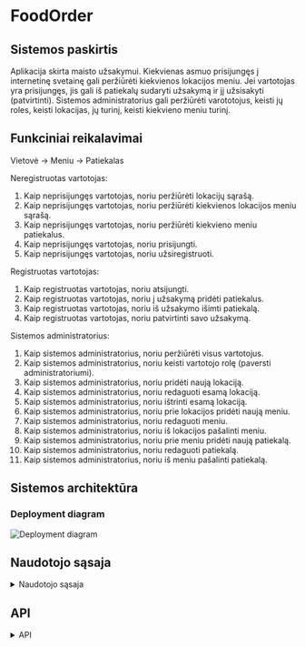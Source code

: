 # FoodOrder

## Sistemos paskirtis

Aplikacija skirta maisto užsakymui. Kiekvienas asmuo prisijungęs į internetinę svetainę gali peržiūrėti kiekvienos lokacijos meniu. Jei vartotojas yra prisijungęs, jis gali iš patiekalų sudaryti užsakymą ir jį užsisakyti (patvirtinti). Sistemos administratorius gali peržiūrėti varototojus, keisti jų roles, keisti lokacijas, jų turinį, keisti kiekvieno meniu turinį.

## Funkciniai reikalavimai

Vietovė -> Meniu -> Patiekalas

Neregistruotas vartotojas:
1.	Kaip neprisijungęs vartotojas, noriu peržiūrėti lokacijų sąrašą.
2.  Kaip neprisijungęs vartotojas, noriu peržiūrėti kiekvienos lokacijos meniu sąrašą.
3.  Kaip neprisijungęs vartotojas, noriu peržiūrėti kiekvieno meniu patiekalus.
4.	Kaip neprisijungęs vartotojas, noriu prisijungti.
5.	Kaip neprisijungęs vartotojas, noriu užsiregistruoti.


Registruotas vartotojas:
1.	Kaip registruotas vartotojas, noriu atsijungti.
2.	Kaip registruotas vartotojas, noriu į užsakymą pridėti patiekalus.
3.  Kaip registruotas vartotojas, noriu iš užsakymo išimti patiekalą.
4.	Kaip registruotas vartotojas, noriu patvirtinti savo užsakymą.


Sistemos administratorius:
1.	Kaip sistemos administratorius, noriu peržiūrėti visus vartotojus.
2.	Kaip sistemos administratorius, noriu keisti vartotojo rolę (paversti administratoriumi).
3.	Kaip sistemos administratorius, noriu pridėti naują lokaciją.
4.	Kaip sistemos administratorius, noriu redaguoti esamą lokaciją.
5.	Kaip sistemos administratorius, noriu ištrinti esamą lokaciją.
6.	Kaip sistemos administratorius, noriu prie lokacijos pridėti naują meniu.
7.	Kaip sistemos administratorius, noriu redaguoti meniu.
8.	Kaip sistemos administratorius, noriu iš lokacijos pašalinti meniu.
9.  Kaip sistemos administratorius, noriu prie meniu pridėti naują patiekalą.
10.  Kaip sistemos administratorius, noriu redaguoti patiekalą.
11.  Kaip sistemos administratorius, noriu iš meniu pašalinti patiekalą.


## Sistemos architektūra

### Deployment diagram

![Deployment diagram](https://i.imgur.com/JeZT04a.png)

## Naudotojo sąsaja

<details>
<summary>Naudotojo sąsaja</summary>

### Pagrindinis puslapis

![Pagrindinis puslapis](https://i.imgur.com/YMQGWBW.png)

### Lokacijų sąrašas

![Lokacijų sąrašas](https://i.imgur.com/1byEXsA.png)

### Lokacijos pridėjimas

![Lokacijos pridėjimas](https://i.imgur.com/8dxMMAE.png)

### Lokacijos redagavimas

![Lokacijos redagavimas](https://i.imgur.com/i9wccPH.png)

### Lokacijos trynimas

![Lokacijos trynimas](https://i.imgur.com/oo6KbfN.png)

### Meniu sąrašas

![Meniu sąrašas](https://i.imgur.com/Tyl76bX.png)

### Meniu pridėjimas

![Meniu pridėjimas](https://i.imgur.com/qnUas22.png)

### Meniu redagavimas

![Meniu redagavimas](https://i.imgur.com/08DucKs.png)

### Meniu trynimas

![Meniu trynimas](https://i.imgur.com/MCFsGAA.png)

### Patiekalų sąrašas

![Patiekalų sąrašas](https://i.imgur.com/pdoMKyk.png)

### Patiekalo pridėjimas

![Patiekalo pridėjimas](https://i.imgur.com/8HrQGeq.png)

### Patiekalo redagavimas

![Patiekalo redagavimas](https://i.imgur.com/eUhO3kA.png)

### Patiekalo trynimas

![Patiekalo trynimas](https://i.imgur.com/nYA38Cc.png)

### Užsakymai

![Užsakymai](https://i.imgur.com/AO8UPlW.png)

### Krepšelis

![Krepšelis](https://i.imgur.com/mjn7bac.png)

### Admin panelė

![DAdmin panelė](https://i.imgur.com/d2f2lNp.png)

### Vartotojų sąrašas

![Vartotojų sąrašas](https://i.imgur.com/brsKdl9.png)

### Vartotojo rolės keitimas

![Vartotojo rolės keitimas](https://i.imgur.com/wsgoybl.png)

</details>

## API

<details>
<summary>API</summary>

## Locations

### Get all locations
| Locations | /locations/ |
|-------------|-------------|
| URL | /locations/ |
| Method | GET |
| Parameters | <!-- --> |
| HTTP responses | 200 - success, 404 - not found |
| Requires authentication | No |

#### Example
Example Request: GET /locations/ 


Example Response: 200 OK

Example Response Body: 
```
[
    {
        "_id": "633f0d09798d5c219b3d1d20",
        "country": "Germany",
        "city": "Frankfurt",
        "address": "Brzzz st. 100",
        "__v": 0
    },
    {
        "_id": "634341e7772aea9d34b42be2",
        "country": "Lithuania",
        "city": "Vilnius",
        "address": "Vilnius st. 39",
        "__v": 0
    },
    {
        "_id": "63434755b7909c7f9b626d3a",
        "country": "USA",
        "city": "Washington, DC",
        "address": "Biggest st. 1",
        "__v": 0
    },
    {
        "_id": "6396088c57fbf7e71d3172d7",
        "country": "Good",
        "city": "Better",
        "address": "Best",
        "__v": 0
    }
]
```

### Add a new location
| Locations | /locations/ |
|-------------|-------------|
| URL | /locations/ |
| Method | POST |
| Parameters | Country (string), City (string), Address (string) |
| HTTP responses | 201 - success, 400 - wrong parameters, 401 - not authorized, 403 - forbidden |
| Requires authentication | Yes, admin |

#### Example
Example Request: POST /locations/ 

Example Request Headers: 
```
Bearer Token: eyJhbGciOiJIUzI1NiIsInR5cCI6IkpXVCJ9.eyJlbWFpbCI6ImFkbWluQGdtYWlsLmNvbSIsInVzZXJuYW1lIjoiYWRtaW4iLCJyb2xlIjoiQWRtaW4iLCJpYXQiOjE2NzA3OTQyMjcsImV4cCI6MTY3MDc5NDgyN30.x5k604ShaaU1ODtH0OTQ7y3mB41HZX_pXC0L5RObTjw
```

Example Request Body:
```
{
    "country": "Lithuania",
    "city": "Vilnius",
    "address": "Vilnius st. 39"
}
```

Example Response: 201 Created

Example Response Body: 
```
{
    "country": "Lithuania",
    "city": "Vilnius",
    "address": "Vilnius st. 39",
    "_id": "63964c1b8b991399cd75db76",
    "__v": 0
}
```

### Get a location
| Locations | /locations/{locationId} |
|-------------|-------------|
| URL | /locations/{locationId} |
| Method | GET |
| Parameters | <!-- --> |
| HTTP responses | 200 - success, 404 - not found |
| Requires authentication | No |

#### Example
Example Request: GET /locations/63964c1b8b991399cd75db76


Example Response: 200 OK

Example Response Body: 
```
{
    "_id": "63964c1b8b991399cd75db76",
    "country": "Lithuania",
    "city": "Vilnius",
    "address": "Vilnius st. 39",
    "__v": 0
}
```

### Delete a location
| Locations | /locations/{locationId} |
|-------------|-------------|
| URL | /locations/{locationId} |
| Method | DELETE |
| Parameters | <!-- --> |
| HTTP responses | 200 - success, 404 - not found, 401 - not authorized, 403 - forbidden |
| Requires authentication | Yes, admin |

#### Example
Example Request: DELETE /locations/63964c1b8b991399cd75db76

Example Request Headers: 
```
Bearer Token: eyJhbGciOiJIUzI1NiIsInR5cCI6IkpXVCJ9.eyJlbWFpbCI6ImFkbWluQGdtYWlsLmNvbSIsInVzZXJuYW1lIjoiYWRtaW4iLCJyb2xlIjoiQWRtaW4iLCJpYXQiOjE2NzA3OTQyMjcsImV4cCI6MTY3MDc5NDgyN30.x5k604ShaaU1ODtH0OTQ7y3mB41HZX_pXC0L5RObTjw
```


Example Response: 200 OK

Example Response Body: 
```
{
    "acknowledged": true,
    "deletedCount": 1
}
```

### Update a location
| Locations | /locations/{locationId} |
|-------------|-------------|
| URL | /locations/{locationId} |
| Method | PATCH |
| Parameters | Country (string), City (string), Address (string) |
| HTTP responses | 200 - success, 400 - wrong parameters, 401 - not authorized, 403 - forbidden, 404 - not found |
| Requires authentication | Yes, admin |

#### Example
Example Request: PATCH /locations/63964c1b8b991399cd75db76

Example Request Headers: 
```
Bearer Token: eyJhbGciOiJIUzI1NiIsInR5cCI6IkpXVCJ9.eyJlbWFpbCI6ImFkbWluQGdtYWlsLmNvbSIsInVzZXJuYW1lIjoiYWRtaW4iLCJyb2xlIjoiQWRtaW4iLCJpYXQiOjE2NzA3OTQyMjcsImV4cCI6MTY3MDc5NDgyN30.x5k604ShaaU1ODtH0OTQ7y3mB41HZX_pXC0L5RObTjw
```

Example Request Body:
```
{
    "country": "Lithuania",
    "city": "Vilnius",
    "address": "Vilnius st. 39"
}
```

Example Response: 200 OK

Example Response Body: 
```
{
    "country": "Lithuania",
    "city": "Vilnius",
    "address": "Vilnius st. 39",
    "_id": "63964c1b8b991399cd75db76",
    "__v": 0
}
```

## Menus

### Get all menus of a certain location
| Menus | /locations/{locationId}/menus/ |
|-------------|-------------|
| URL | /locations/{locationId}/menus/ |
| Method | GET |
| Parameters | <!-- --> |
| HTTP responses | 200 - success, 404 - not found |
| Requires authentication | No |

#### Example
Example Request: GET /locations/633f0d09798d5c219b3d1d20/menus


Example Response: 200 OK

Example Response Body: 
```
[
    {
        "_id": "634344dd3f4278ff0e6a1394",
        "name": "Sushi",
        "description": "Most japanese thing you've ever tasted!",
        "creationDate": "2022-10-09T22:02:05.325Z",
        "lastUpdateDate": "2022-12-11T01:19:48.612Z",
        "location": "633f0d09798d5c219b3d1d20",
        "__v": 0,
        "image": "https://media.istockphoto.com/id/1053854126/photo/all-you-can-eat-sushi.jpg?s=170667a&w=0&k=20&c=5yy6ncoY2JjqBtIQszD8fFHyV0PYkBtJYPTCIfRpvVA="
    },
    {
        "_id": "6343453d3f4278ff0e6a1396",
        "name": "Traditional food",
        "description": "Stick to the tradition!",
        "creationDate": "2022-10-09T22:03:41.544Z",
        "lastUpdateDate": "2022-12-11T00:13:43.511Z",
        "location": "633f0d09798d5c219b3d1d20",
        "__v": 0,
        "image": "https://www.chefspencil.com/wp-content/uploads/All-Aspects-of-German-Cuisine.jpg"
    },
    {
        "_id": "6391f4f638348b4f8be9fdf6",
        "name": "asd",
        "description": "sdsdsdsd",
        "creationDate": "2022-12-08T14:30:14.672Z",
        "lastUpdateDate": "2022-12-08T14:30:19.031Z",
        "location": "633f0d09798d5c219b3d1d20",
        "__v": 0
    }
]
```

### Add a new menu to a location
| Menus | /locations/{locationId}/menus/ |
|-------------|-------------|
| URL | /locations/{locationId}/menus/ |
| Method | POST |
| Parameters | Name (string), Image (string), Description (string) |
| HTTP responses | 201 - success, 400 - wrong parameters, 401 - not authorized, 403 - forbidden |
| Requires authentication | Yes, admin |

#### Example
Example Request: POST /locations/633f0d09798d5c219b3d1d20/menus

Example Request Headers: 
```
Bearer Token: eyJhbGciOiJIUzI1NiIsInR5cCI6IkpXVCJ9.eyJlbWFpbCI6ImFkbWluQGdtYWlsLmNvbSIsInVzZXJuYW1lIjoiYWRtaW4iLCJyb2xlIjoiQWRtaW4iLCJpYXQiOjE2NzA3OTQyMjcsImV4cCI6MTY3MDc5NDgyN30.x5k604ShaaU1ODtH0OTQ7y3mB41HZX_pXC0L5RObTjw
```

Example Request Body:
```
{
    "name": "Traditional food",
    "image": "https://i.imgur.com/JeZT04a.png",
    "description": "Stick to the tradition!"
}
```

Example Response: 201 Created

Example Response Body: 
```
{
    "name": "Traditional food",
    "image": "https://i.imgur.com/JeZT04a.png",
    "description": "Stick to the tradition!",
    "creationDate": "2022-12-11T21:40:25.747Z",
    "lastUpdateDate": "2022-12-11T21:40:25.747Z",
    "location": "633f0d09798d5c219b3d1d20",
    "_id": "63964e49a2d927f3f270eed2",
    "__v": 0
}
```

### Get a single menu of a certain location
| Menus | /locations/{locationId}/menus/{menuId} |
|-------------|-------------|
| URL | /locations/{locationId}/menus/{menuId} |
| Method | GET |
| Parameters | <!-- --> |
| HTTP responses | 200 - success, 404 - not found |
| Requires authentication | No |

#### Example
Example Request: GET /locations/633f0d09798d5c219b3d1d20/menus/63964e49a2d927f3f270eed2


Example Response: 200 OK

Example Response Body: 
```
{
    "_id": "63964e49a2d927f3f270eed2",
    "name": "Traditional food",
    "image": "https://i.imgur.com/JeZT04a.png",
    "description": "Stick to the tradition!",
    "creationDate": "2022-12-11T21:40:25.747Z",
    "lastUpdateDate": "2022-12-11T21:40:25.747Z",
    "location": "633f0d09798d5c219b3d1d20",
    "__v": 0
}
```

### Delete a menu of a certain location
| Menus | /locations/{locationId}/menus/{menuId} |
|-------------|-------------|
| URL | /locations/{locationId}/menus/{menuId} |
| Method | DELETE |
| Parameters | <!-- --> |
| HTTP responses | 200 - success, 401 - not authorized, 403 - forbidden, 404 - not found |
| Requires authentication | Yes, admin |

#### Example
Example Request: DELETE /locations/633f0d09798d5c219b3d1d20/menus/63964e49a2d927f3f270eed2

Example Request Headers: 
```
Bearer Token: eyJhbGciOiJIUzI1NiIsInR5cCI6IkpXVCJ9.eyJlbWFpbCI6ImFkbWluQGdtYWlsLmNvbSIsInVzZXJuYW1lIjoiYWRtaW4iLCJyb2xlIjoiQWRtaW4iLCJpYXQiOjE2NzA3OTQyMjcsImV4cCI6MTY3MDc5NDgyN30.x5k604ShaaU1ODtH0OTQ7y3mB41HZX_pXC0L5RObTjw
```


Example Response: 200 OK

Example Response Body: 
```
{
    "acknowledged": true,
    "deletedCount": 1
}
```

### Update a menu of a certain location
| Menus | /locations/{locationId}/menus/{menuId} |
|-------------|-------------|
| URL | /locations/{locationId}/menus/{menuId} |
| Method | PATCH |
| Parameters | Name (string), Image (string), Description (string) |
| HTTP responses | 200 - success, 400 - wrong parameters, 401 - not authorized, 403 - forbidden, 404 - not found |
| Requires authentication | Yes, admin |

#### Example
Example Request: PATCH /locations/633f0d09798d5c219b3d1d20/menus/63964e49a2d927f3f270eed2

Example Request Headers: 
```
Bearer Token: eyJhbGciOiJIUzI1NiIsInR5cCI6IkpXVCJ9.eyJlbWFpbCI6ImFkbWluQGdtYWlsLmNvbSIsInVzZXJuYW1lIjoiYWRtaW4iLCJyb2xlIjoiQWRtaW4iLCJpYXQiOjE2NzA3OTQyMjcsImV4cCI6MTY3MDc5NDgyN30.x5k604ShaaU1ODtH0OTQ7y3mB41HZX_pXC0L5RObTjw
```

Example Request Body:
```
{
    "name": "Traditional food",
    "image": "https://i.imgur.com/JeZT04a.png",
    "description": "Stick to the tradition!"
}
```

Example Response: 200 OK

Example Response Body: 
```
{
    "name": "Traditional food",
    "image": "https://i.imgur.com/JeZT04a.png",
    "description": "Stick to the tradition!",
    "creationDate": "2022-12-11T21:40:25.747Z",
    "lastUpdateDate": "2022-12-11T21:40:25.747Z",
    "location": "633f0d09798d5c219b3d1d20",
    "_id": "63964e49a2d927f3f270eed2",
    "__v": 0
}
```

## Dishes

### Get all dishes of a certain menu of a certain location
| Dishes | /locations/{locationId}/menus/{menuId}/dishes |
|-------------|-------------|
| URL | /locations/{locationId}/menus/{menuId}/dishes |
| Method | GET |
| Parameters | <!-- --> |
| HTTP responses | 200 - success, 404 - not found |
| Requires authentication | No |

#### Example
Example Request: GET /locations/633f0d09798d5c219b3d1d20/menus/634344dd3f4278ff0e6a1394/dishes


Example Response: 200 OK

Example Response Body: 
```
[
    {
        "_id": "634347a9b7909c7f9b626d43",
        "name": "Sushi 1",
        "description": "Some fish and some rice",
        "price": {
            "$numberDecimal": "3.11"
        },
        "menu": "634344dd3f4278ff0e6a1394",
        "__v": 0,
        "image": "https://media.healthyfood.com/wp-content/uploads/2017/03/Sushi_in_10_steps.jpg"
    },
    {
        "_id": "634347b5b7909c7f9b626d45",
        "name": "Sushi 2",
        "description": "Cucumber and rice",
        "price": {
            "$numberDecimal": "2.09"
        },
        "menu": "634344dd3f4278ff0e6a1394",
        "__v": 0,
        "image": "https://www.mashed.com/img/gallery/easy-cucumber-roll-recipe/l-intro-1634129609.jpg"
    }
]
```

### Add a dish to a certain menu of a certain location
| Dishes | /locations/{locationId}/menus/{menuId}/dishes |
|-------------|-------------|
| URL | /locations/{locationId}/menus/{menuId}/dishes |
| Method | POST |
| Parameters | Name (string), Image (string), Description (string), Price (string) |
| HTTP responses | 200 - success, 400 - wrong arguments, 401 - not authorized, 403 - forbidden |
| Requires authentication | Yes, admin |

#### Example
Example Request: POST /locations/633f0d09798d5c219b3d1d20/menus/634344dd3f4278ff0e6a1394/dishes

Example Request Headers: 
```
Bearer Token: eyJhbGciOiJIUzI1NiIsInR5cCI6IkpXVCJ9.eyJlbWFpbCI6ImFkbWluQGdtYWlsLmNvbSIsInVzZXJuYW1lIjoiYWRtaW4iLCJyb2xlIjoiQWRtaW4iLCJpYXQiOjE2NzA3OTQyMjcsImV4cCI6MTY3MDc5NDgyN30.x5k604ShaaU1ODtH0OTQ7y3mB41HZX_pXC0L5RObTjw
```

Example Request Body:
```
{
    "name": "Chicken",
    "image": "https://i.imgur.com/JeZT04a.png",
    "description": "Very tasty chicken",
    "price": 3.09
}
```

Example Response: 201 Created

Example Response Body: 
```
{
    "name": "Chicken",
    "image": "https://i.imgur.com/JeZT04a.png",
    "description": "Very tasty chicken",
    "price": {
        "$numberDecimal": "3.09"
    },
    "menu": "634344dd3f4278ff0e6a1394",
    "_id": "639650d753c381f5ed3def2f",
    "__v": 0
}
```

### Get a dish from a certain menu of a certain location
| Dishes | /locations/{locationId}/menus/{menuId}/dishes/{dishId} |
|-------------|-------------|
| URL | /locations/{locationId}/menus/{menuId}/dishes/{dishId} |
| Method | GET |
| Parameters | <!-- --> |
| HTTP responses | 200 - success, 404 - not found |
| Requires authentication | No |

#### Example
Example Request: GET /locations/633f0d09798d5c219b3d1d20/menus/63964e49a2d927f3f270eed2/dishes/639650d753c381f5ed3def2f


Example Response: 200 OK

Example Response Body: 
```
{
    "_id": "639650d753c381f5ed3def2f",
    "name": "Chicken",
    "image": "https://i.imgur.com/JeZT04a.png",
    "description": "Very tasty chicken",
    "price": {
        "$numberDecimal": "3.09"
    },
    "menu": "634344dd3f4278ff0e6a1394",
    "__v": 0
}
```

### Delete a dish from a certain menu of a certain location
| Dishes | /locations/{locationId}/menus/{menuId}/dishes/{dishId} |
|-------------|-------------|
| URL | /locations/{locationId}/menus/{menuId}/dishes/{dishId} |
| Method | DELETE |
| Parameters | <!-- --> |
| HTTP responses | 200 - success, 401 - not authorized, 403 - forbidden, 404 - not found |
| Requires authentication | Yes, admin |

#### Example
Example Request: DELETE /locations/633f0d09798d5c219b3d1d20/menus/63964e49a2d927f3f270eed2/dishes/639650d753c381f5ed3def2f

Example Request Headers: 
```
Bearer Token: eyJhbGciOiJIUzI1NiIsInR5cCI6IkpXVCJ9.eyJlbWFpbCI6ImFkbWluQGdtYWlsLmNvbSIsInVzZXJuYW1lIjoiYWRtaW4iLCJyb2xlIjoiQWRtaW4iLCJpYXQiOjE2NzA3OTQyMjcsImV4cCI6MTY3MDc5NDgyN30.x5k604ShaaU1ODtH0OTQ7y3mB41HZX_pXC0L5RObTjw
```


Example Response: 200 OK

Example Response Body: 
```
{
    "acknowledged": true,
    "deletedCount": 1
}
```

### Update a dish of a certain menu of a certain location
| Dishes | /locations/{locationId}/menus/{menuId}/dishes/{dishId} |
|-------------|-------------|
| URL | /locations/{locationId}/menus/{menuId}/dishes/{dishId} |
| Method | PATCH |
| Parameters | Name (string), Image (string), Description (string), Price (string) |
| HTTP responses | 200 - success, 401 - not authorized, 403 - forbidden, 404 - not found |
| Requires authentication | Yes, admin |

#### Example
Example Request: PATCH /locations/633f0d09798d5c219b3d1d20/menus/63964e49a2d927f3f270eed2/dishes/639650d753c381f5ed3def2f

Example Request Headers: 
```
Bearer Token: eyJhbGciOiJIUzI1NiIsInR5cCI6IkpXVCJ9.eyJlbWFpbCI6ImFkbWluQGdtYWlsLmNvbSIsInVzZXJuYW1lIjoiYWRtaW4iLCJyb2xlIjoiQWRtaW4iLCJpYXQiOjE2NzA3OTQyMjcsImV4cCI6MTY3MDc5NDgyN30.x5k604ShaaU1ODtH0OTQ7y3mB41HZX_pXC0L5RObTjw
```

Example Request Body:
```
{
    "name": "Chicken",
    "image": "https://i.imgur.com/JeZT04a.png",
    "description": "Very tasty chicken",
    "price": 3.09
}
```

Example Response: 200 OK

Example Response Body: 
```
{
    "_id": "639650d753c381f5ed3def2f",
    "name": "Chicken",
    "image": "https://i.imgur.com/JeZT04a.png",
    "description": "Very tasty chicken",
    "price": {
        "$numberDecimal": "3.09"
    },
    "menu": "634344dd3f4278ff0e6a1394",
    "__v": 0
}
```

## Orders

### Get all orders of a user
| Orders | /users/:userId/orders |
|-------------|-------------|
| URL | /users/:userId/orders |
| Method | GET |
| Parameters | <!-- --> |
| HTTP responses | 200 - success, 401 - not authorized, 403 - forbidden, 404 - not found |
| Requires authentication | Yes, same user whose order it is |

#### Example
Example Request: GET /users/6362c5992336780314bc384a/orders/


Example Response: 200 OK

Example Response Body: 
```
[
    {
        "_id": "63717c2829f112e502e8875c",
        "user": {
            "_id": "6362c5992336780314bc384a",
            "email": "admin@gmail.com",
            "username": "admin",
            "password": "$2b$10$kRq.rE9IfROwqusl0OALPuBNiM.AKT.LDi.sZuKE/5yHISU4hqUEm",
            "joinDate": "2022-11-02T19:31:37.001Z",
            "lastJoinDate": "2022-12-11T21:54:18.179Z",
            "role": "Admin",
            "__v": 0
        },
        "dishes": [
            {
                "_id": "634347a9b7909c7f9b626d43",
                "name": "Sushi 1",
                "description": "Some fish and some rice",
                "price": {
                    "$numberDecimal": "3.11"
                },
                "menu": "634344dd3f4278ff0e6a1394",
                "__v": 0,
                "image": "https://media.healthyfood.com/wp-content/uploads/2017/03/Sushi_in_10_steps.jpg"
            },
            {
                "_id": "634347b5b7909c7f9b626d45",
                "name": "Sushi 2",
                "description": "Cucumber and rice",
                "price": {
                    "$numberDecimal": "2.09"
                },
                "menu": "634344dd3f4278ff0e6a1394",
                "__v": 0,
                "image": "https://www.mashed.com/img/gallery/easy-cucumber-roll-recipe/l-intro-1634129609.jpg"
            }
        ],
        "paid": false,
        "completed": false,
        "__v": 0
    },
    {
        "_id": "63717d9fbcf436b9c16dcfec",
        "user": {
            "_id": "6362c5992336780314bc384a",
            "email": "admin@gmail.com",
            "username": "admin",
            "password": "$2b$10$kRq.rE9IfROwqusl0OALPuBNiM.AKT.LDi.sZuKE/5yHISU4hqUEm",
            "joinDate": "2022-11-02T19:31:37.001Z",
            "lastJoinDate": "2022-12-11T21:54:18.179Z",
            "role": "Admin",
            "__v": 0
        },
        "dishes": [
            {
                "_id": "634347a9b7909c7f9b626d43",
                "name": "Sushi 1",
                "description": "Some fish and some rice",
                "price": {
                    "$numberDecimal": "3.11"
                },
                "menu": "634344dd3f4278ff0e6a1394",
                "__v": 0,
                "image": "https://media.healthyfood.com/wp-content/uploads/2017/03/Sushi_in_10_steps.jpg"
            },
            {
                "_id": "634347b5b7909c7f9b626d45",
                "name": "Sushi 2",
                "description": "Cucumber and rice",
                "price": {
                    "$numberDecimal": "2.09"
                },
                "menu": "634344dd3f4278ff0e6a1394",
                "__v": 0,
                "image": "https://www.mashed.com/img/gallery/easy-cucumber-roll-recipe/l-intro-1634129609.jpg"
            }
        ],
        "paid": false,
        "completed": false,
        "__v": 0
    }
]
```

### Add a new order for a user
| Orders | /users/:userId/orders |
|-------------|-------------|
| URL | /users/:userId/orders |
| Method | POST |
| Parameters | Dishes (Array of Dish), Paid (Boolean), Completed (Boolean) |
| HTTP responses | 201 - success, 400 - wrong parameters, 401 - not authorized, 403 - forbidden |
| Requires authentication | Yes, same user whose order it is |

#### Example
Example Request: POST /users/6362c5992336780314bc384a/orders/

Example Request Headers: 
```
Bearer Token: eyJhbGciOiJIUzI1NiIsInR5cCI6IkpXVCJ9.eyJlbWFpbCI6ImFkbWluQGdtYWlsLmNvbSIsInVzZXJuYW1lIjoiYWRtaW4iLCJyb2xlIjoiQWRtaW4iLCJpYXQiOjE2NzA3OTQyMjcsImV4cCI6MTY3MDc5NDgyN30.x5k604ShaaU1ODtH0OTQ7y3mB41HZX_pXC0L5RObTjw
```

Example Request Body:
```
{
    "dishes": ["634347a9b7909c7f9b626d43", "634347b5b7909c7f9b626d45"],
    "paid": false,
    "completed": true
}
```

Example Response: 201 Created

Example Response Body: 
```
{
    "user": "6362c5992336780314bc384a",
    "dishes": [
        "634347a9b7909c7f9b626d43",
        "634347b5b7909c7f9b626d45"
    ],
    "paid": false,
    "completed": false,
    "_id": "6396520653c381f5ed3def46",
    "__v": 0
}
```

### Get an order of a user
| Orders | /users/:userId/orders/{orderId} |
|-------------|-------------|
| URL | /users/:userId/orders/{orderId}} |
| Method | GET |
| Parameters | <!-- --> |
| HTTP responses | 200 - success, 401 - not authorized, 403 - forbidden |
| Requires authentication | Yes, same user whose order it is |

#### Example
Example Request: GET /users/6362c5992336780314bc384a/orders/6396520653c381f5ed3def46

Example Request Headers: 
```
Bearer Token: eyJhbGciOiJIUzI1NiIsInR5cCI6IkpXVCJ9.eyJlbWFpbCI6ImFkbWluQGdtYWlsLmNvbSIsInVzZXJuYW1lIjoiYWRtaW4iLCJyb2xlIjoiQWRtaW4iLCJpYXQiOjE2NzA3OTQyMjcsImV4cCI6MTY3MDc5NDgyN30.x5k604ShaaU1ODtH0OTQ7y3mB41HZX_pXC0L5RObTjw
```

Example Response: 200 OK

Example Response Body: 
```
{
    "_id": "639650d753c381f5ed3def2f",
    "name": "Chicken",
    "image": "https://i.imgur.com/JeZT04a.png",
    "description": "Very tasty chicken",
    "price": {
        "$numberDecimal": "3.09"
    },
    "menu": "634344dd3f4278ff0e6a1394",
    "__v": 0
}
```

### Delete an order of a user
| Orders | /users/:userId/orders/{orderId} |
|-------------|-------------|
| URL | /users/:userId/orders/{orderId} |
| Method | DELETE |
| Parameters | <!-- --> |
| HTTP responses | 200 - success, 401 - not authorized, 403 - forbidden |
| Requires authentication | Yes, same user whose order it is |

#### Example
Example Request: DELETE /users/6362c5992336780314bc384a/orders/6396520653c381f5ed3def46

Example Request Headers: 
```
Bearer Token: eyJhbGciOiJIUzI1NiIsInR5cCI6IkpXVCJ9.eyJlbWFpbCI6ImFkbWluQGdtYWlsLmNvbSIsInVzZXJuYW1lIjoiYWRtaW4iLCJyb2xlIjoiQWRtaW4iLCJpYXQiOjE2NzA3OTQyMjcsImV4cCI6MTY3MDc5NDgyN30.x5k604ShaaU1ODtH0OTQ7y3mB41HZX_pXC0L5RObTjw
```


Example Response: 200 OK

Example Response Body: 
```
{
    "acknowledged": true,
    "deletedCount": 1
}
```

### Update an order of a user
| Orders | /users/:userId/orders/{orderId} |
|-------------|-------------|
| URL | /users/:userId/orders/{orderId} |
| Method | PATCH |
| Parameters | Dishes (Array of Dish), Paid (Boolean), Completed (Boolean) |
| HTTP responses | 200 - success, 400 - wrong parameters, 401 - not authorized, 403 - forbidden |
| Requires authentication | Yes, same user whose order it is |

#### Example
Example Request: PATCH /users/6362c5992336780314bc384a/orders/6396520653c381f5ed3def46

Example Request Headers: 
```
Bearer Token: eyJhbGciOiJIUzI1NiIsInR5cCI6IkpXVCJ9.eyJlbWFpbCI6ImFkbWluQGdtYWlsLmNvbSIsInVzZXJuYW1lIjoiYWRtaW4iLCJyb2xlIjoiQWRtaW4iLCJpYXQiOjE2NzA3OTQyMjcsImV4cCI6MTY3MDc5NDgyN30.x5k604ShaaU1ODtH0OTQ7y3mB41HZX_pXC0L5RObTjw
```

Example Request Body:
```
{
    "dishes": ["634347a9b7909c7f9b626d43", "634347b5b7909c7f9b626d45"],
    "paid": false,
    "completed": true
}
```

Example Response: 200 OK

Example Response Body: 
```
{
    "user": "6362c5992336780314bc384a",
    "dishes": [
        "634347a9b7909c7f9b626d43",
        "634347b5b7909c7f9b626d45"
    ],
    "paid": false,
    "completed": false,
    "_id": "6396520653c381f5ed3def46",
    "__v": 0
}
```

## Users

### Get all users
| Users | /users/ |
|-------------|-------------|
| URL | /users/ |
| Method | GET |
| Parameters | <!-- --> |
| HTTP responses | 200 - success, 401 - not authorized, 403 - forbidden, 404 - not found |
| Requires authentication | Yes, admin |

#### Example
Example Request: GET /users/


Example Response: 200 OK

Example Response Body: 
```
[
    {
        "_id": "6362b9f231cd11f1aec6d9c2",
        "email": "user@gmail.com",
        "username": "user",
        "joinDate": "2022-11-02T18:41:54.869Z",
        "lastJoinDate": "2022-12-11T21:30:23.323Z",
        "role": "User",
        "__v": 0
    },
    {
        "_id": "6362c5992336780314bc384a",
        "email": "admin@gmail.com",
        "username": "admin",
        "joinDate": "2022-11-02T19:31:37.001Z",
        "lastJoinDate": "2022-12-11T22:16:00.943Z",
        "role": "Admin",
        "__v": 0
    },
    {
        "_id": "6390a72ce8510a833d6d9292",
        "email": "newtest@gmail.com",
        "username": "newtest",
        "joinDate": "2022-12-07T14:46:04.161Z",
        "lastJoinDate": "2022-12-07T14:46:04.161Z",
        "role": "User",
        "__v": 0
    }
]
```

### Register
| Users | /users/ |
|-------------|-------------|
| URL | /users/ |
| Method | POST |
| Parameters | Email (string), Username (string), Password (string) |
| HTTP responses | 201 - success, 400 - wrong parameters |
| Requires authentication | No |

#### Example
Example Request: POST /users/

Example Request Body:
```
{
    "email": "newtest1@gmail.com",
    "username": "newtest1",
    "password": "asdasd"
}
```

Example Response: 201 Created

Example Response Body: 
```
{
    "message": "User created successfully",
    "accessToken": "eyJhbGciOiJIUzI1NiIsInR5cCI6IkpXVCJ9.eyJlbWFpbCI6Im5ld3Rlc3QxQGdtYWlsLmNvbSIsInVzZXJuYW1lIjoibmV3dGVzdDEiLCJyb2xlIjoiVXNlciIsImlhdCI6MTY3MDc5NzA0MywiZXhwIjoxNjcwNzk3NjQzfQ.d7zC4pNCAauOkVrk2g_xdP50YOWj9vtrC0mM6Rlthb8",
    "refreshToken": "eyJhbGciOiJIUzI1NiIsInR5cCI6IkpXVCJ9.eyJlbWFpbCI6Im5ld3Rlc3QxQGdtYWlsLmNvbSIsInVzZXJuYW1lIjoibmV3dGVzdDEiLCJyb2xlIjoiVXNlciIsImlhdCI6MTY3MDc5NzA0M30.9-fQwPNIHRKOdf2ABKSpCXFwBUJ96nV4AdWOpRUJk2Q"
}
```

### Update user role
| Users | /users/{userId}/roles |
|-------------|-------------|
| URL | /users/{userId}/roles |
| Method | PATCH |
| Parameters | Role (string (User or Admin)) |
| HTTP responses | 200 - success, 400 - wrong parameters, 401 - not authorized, 403 - forbidden, 404 - not found |
| Requires authentication | Yes, admin |

#### Example
Example Request: PATCH /users/6362c5992336780314bc384a/roles/

Example Request Headers: 
```
Bearer Token: eyJhbGciOiJIUzI1NiIsInR5cCI6IkpXVCJ9.eyJlbWFpbCI6ImFkbWluQGdtYWlsLmNvbSIsInVzZXJuYW1lIjoiYWRtaW4iLCJyb2xlIjoiQWRtaW4iLCJpYXQiOjE2NzA3OTQyMjcsImV4cCI6MTY3MDc5NDgyN30.x5k604ShaaU1ODtH0OTQ7y3mB41HZX_pXC0L5RObTjw
```

Example Request Body:
```
{
    "role": "Admin,
}
```

Example Response: 200 OK

Example Response Body: 
```
{
    "email": "admin@gmail.com",
    "joinDate": "2022-11-02T19:31:37.001Z",
    "lastJoinDate": "2022-12-11T22:16:00.943Z",
    "role": "Admin",
    "username": "admin"
}
```

## Tokens

### Login
| Tokens | /tokens/ |
|-------------|-------------|
| URL | /tokens/ |
| Method | POST |
| Parameters | Email (string), Password (string) |
| HTTP responses | 201 - success, 400 - wrong parameters, 404 - not found |
| Requires authentication | No |

#### Example
Example Request: POST /tokens/

Example Request Body:
```
{
    "email": "admin@gmail.com",
    "password": "asdasd"
}
```

Example Response: 201 Created

Example Response Body: 
```
{
    "message": "Logged in successfully",
    "accessToken": "eyJhbGciOiJIUzI1NiIsInR5cCI6IkpXVCJ9.eyJlbWFpbCI6ImFkbWluQGdtYWlsLmNvbSIsInVzZXJuYW1lIjoiYWRtaW4iLCJyb2xlIjoiQWRtaW4iLCJpYXQiOjE2NzA3OTc2MTIsImV4cCI6MTY3MDc5ODIxMn0.K5qfZ-YepEOlbeF0C1VMdUOhm2I2ZtSPADfG8H4U728",
    "refreshToken": "eyJhbGciOiJIUzI1NiIsInR5cCI6IkpXVCJ9.eyJlbWFpbCI6ImFkbWluQGdtYWlsLmNvbSIsInVzZXJuYW1lIjoiYWRtaW4iLCJyb2xlIjoiQWRtaW4iLCJpYXQiOjE2NzA3OTc2MTJ9.-Gk1IWV-e47aiZVXSKjXQKJjUBFdN9KWUoJMiV1zlpU"
}
```

### Refresh token
| Tokens | /tokens/ |
|-------------|-------------|
| URL | /tokens/ |
| Method | PUT |
| Parameters | Token (String) |
| HTTP responses | 201 - success, 400 - wrong parameters, 401 - not authorized, 403 - forbidden, 404 - not found |
| Requires authentication | Yes, any user |

#### Example
Example Request: PUT /tokens/

Example Request Headers: 
```
Bearer Token: eyJhbGciOiJIUzI1NiIsInR5cCI6IkpXVCJ9.eyJlbWFpbCI6ImFkbWluQGdtYWlsLmNvbSIsInVzZXJuYW1lIjoiYWRtaW4iLCJyb2xlIjoiQWRtaW4iLCJpYXQiOjE2NzA3OTQyMjcsImV4cCI6MTY3MDc5NDgyN30.x5k604ShaaU1ODtH0OTQ7y3mB41HZX_pXC0L5RObTjw
```

Example Request Body:
```
{
    "token": "eyJhbGciOiJIUzI1NiIsInR5cCI6IkpXVCJ9.eyJlbWFpbCI6ImFkbWluQGdtYWlsLmNvbSIsInVzZXJuYW1lIjoiYWRtaW4iLCJyb2xlIjoiQWRtaW4iLCJpYXQiOjE2NzA3OTc2MTJ9.-Gk1IWV-e47aiZVXSKjXQKJjUBFdN9KWUoJMiV1zlpU"
}
```

Example Response: 201 Created

Example Response Body: 
```
{
    "accessToken": "eyJhbGciOiJIUzI1NiIsInR5cCI6IkpXVCJ9.eyJlbWFpbCI6ImFkbWluQGdtYWlsLmNvbSIsInVzZXJuYW1lIjoiYWRtaW4iLCJyb2xlIjoiQWRtaW4iLCJpYXQiOjE2NzA3OTc3MDgsImV4cCI6MTY3MDc5ODMwOH0.VG-e-rKcuooBUeQIsaBWoi0fmrZMbr5Pb7ldrp5Phis"
}
```

### Logout
| Tokens | /tokens/{token}/users/{userId} |
|-------------|-------------|
| URL | /tokens/{token}/users/{userId} |
| Method | DELETE |
| Parameters | <!-- --> |
| HTTP responses | 200 - success, 404 - not found |
| Requires authentication | Yes, any user |

#### Example
Example Request: DELETE /tokens/eyJhbGciOiJIUzI1NiIsInR5cCI6IkpXVCJ9.eyJlbWFpbCI6InVzZXJAZ21haWwuY29tIiwidXNlcm5hbWUiOiJ1c2VyIiwicm9sZSI6IkFkbWluIiwiaWF0IjoxNjY3NDE3MzIxfQ.d4-STUFqPnLctJsA7qovMGuby1-rsOj6-TAOU5XnOvU/users/6362c5992336780314bc384a

Example Request Headers: 
```
Bearer Token: eyJhbGciOiJIUzI1NiIsInR5cCI6IkpXVCJ9.eyJlbWFpbCI6ImFkbWluQGdtYWlsLmNvbSIsInVzZXJuYW1lIjoiYWRtaW4iLCJyb2xlIjoiQWRtaW4iLCJpYXQiOjE2NzA3OTQyMjcsImV4cCI6MTY3MDc5NDgyN30.x5k604ShaaU1ODtH0OTQ7y3mB41HZX_pXC0L5RObTjw
```


Example Response: 200 OK

Example Response Body: 
```
{
    "acknowledged": true,
    "deletedCount": 1
}
```

## User Ids

### Get user id by username
| User Ids | users/{userName}/userIds |
|-------------|-------------|
| URL | users/{userName}/userIds |
| Method | GET |
| Parameters | <!-- --> |
| HTTP responses | 200 - success, 400 - wrong parameters, 404 - not found |
| Requires authentication | Yes, user of which getting the id |

#### Example
Example Request: GET /users/admin/userIds

Example Request Headers: 
```
Bearer Token: eyJhbGciOiJIUzI1NiIsInR5cCI6IkpXVCJ9.eyJlbWFpbCI6ImFkbWluQGdtYWlsLmNvbSIsInVzZXJuYW1lIjoiYWRtaW4iLCJyb2xlIjoiQWRtaW4iLCJpYXQiOjE2NzA3OTQyMjcsImV4cCI6MTY3MDc5NDgyN30.x5k604ShaaU1ODtH0OTQ7y3mB41HZX_pXC0L5RObTjw
```

Example Response: 200 OK

Example Response Body: 
```
"6362c5992336780314bc384a"
```
</details>